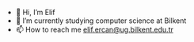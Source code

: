 - 👋 Hi, I’m Elif
- 🌱 I’m currently studying computer science at Bilkent
- 📫 How to reach me elif.ercan@ug.bilkent.edu.tr

<!---
elif2409/elif2409 is a ✨ special ✨ repository because its `README.md` (this file) appears on your GitHub profile.
You can click the Preview link to take a look at your changes.
--->
